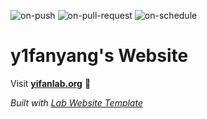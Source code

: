 
  ![on-push](../../actions/workflows/on-push.yaml/badge.svg)
  ![on-pull-request](../../actions/workflows/on-pull-request.yaml/badge.svg)
  ![on-schedule](../../actions/workflows/on-schedule.yaml/badge.svg)

  # y1fanyang's Website

  Visit **[yifanlab.org](http://yifanlab.org)** 🚀

  _Built with [Lab Website Template](https://greene-lab.gitbook.io/lab-website-template-docs)_

